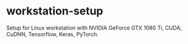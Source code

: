 # workstation-setup
Setup for Linux workstation with NVIDIA GeForce GTX 1080 Ti, CUDA, CuDNN, Tensorflow, Keras, PyTorch.
